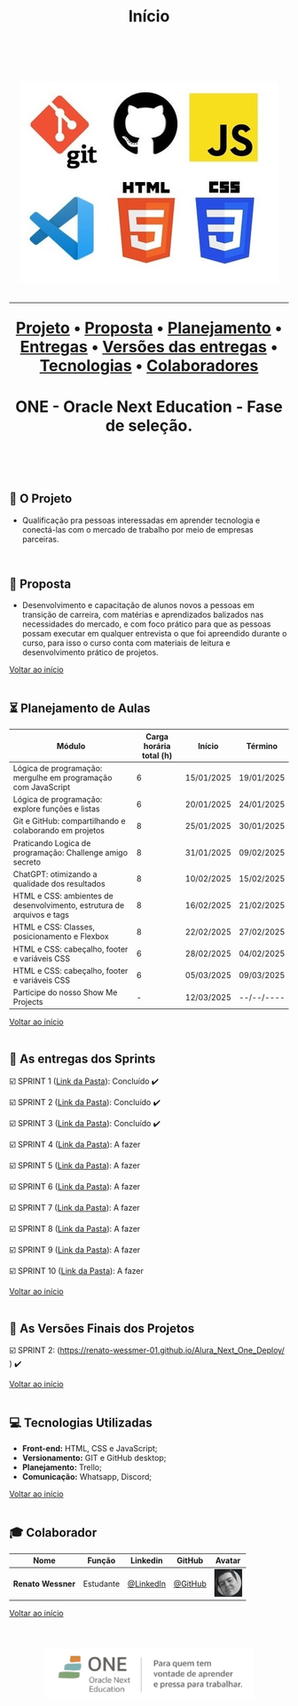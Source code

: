 <h1 align="center">
  Início
<h1 align="center">
<br>

<p align="center">
      <img src="/Imagens Geral/tech.jpg">
<p align="center">

<hr>

<p align="center">
  <a href ="#rocket-o-projeto">Projeto</a>  •
  <a href ="#dart-proposta">Proposta</a>  •
  <a href ="#hourglass_flowing_sand-planejamento-de-aulas">Planejamento</a>  •
  <a href ="#calendar-as-entregas-dos-sprints">Entregas</a>  •
  <a href ="#camera_flash-as-versões-finais-dos-projetos">Versões das entregas</a>  •
  <a href ="#computer-tecnologias-utilizadas">Tecnologias</a>  •
  <a href ="#mortar_board-colaborador">Colaboradores</a>
</p>

<h1 align="center">
  ONE - Oracle Next Education - Fase de seleção.
<h1 align="center">
<br>

## :rocket: O Projeto

* Qualificação pra pessoas interessadas em aprender  tecnologia e conectá-las com o mercado de trabalho por meio de empresas parceiras.
<br>

## :dart: Proposta

* Desenvolvimento e capacitação de alunos novos a pessoas em transição de carreira, com matérias e aprendizados balizados nas necessidades do mercado, e com foco prático para que as pessoas possam executar em qualquer entrevista o que foi apreendido durante o curso, para isso o curso conta com materiais de leitura e desenvolvimento prático de projetos.

<a href ="#pushpin-início">Voltar ao início</a>  
<br>

## :hourglass_flowing_sand: Planejamento de Aulas
      
|Módulo|Carga horária total (h)|Início| Término|
| -------- |-------- |-------- |-------- |
|Lógica de programação: mergulhe em programação com JavaScript|6|15/01/2025|19/01/2025|
|Lógica de programação: explore funções e listas|6|20/01/2025|24/01/2025|
|Git e GitHub: compartilhando e colaborando em projetos|8|25/01/2025|30/01/2025|
|Praticando Logica de programação: Challenge amigo secreto|8|31/01/2025|09/02/2025|
|ChatGPT: otimizando a qualidade dos resultados|8|10/02/2025|15/02/2025|
|HTML e CSS: ambientes de desenvolvimento, estrutura de arquivos e tags|8|16/02/2025|21/02/2025|
|HTML e CSS: Classes, posicionamento e Flexbox|8|22/02/2025|27/02/2025|
|HTML e CSS: cabeçalho, footer e variáveis CSS|6|28/02/2025|04/02/2025|
|HTML e CSS: cabeçalho, footer e variáveis CSS|6|05/03/2025|09/03/2025|
|Participe do nosso Show Me Projects|-|12/03/2025|--/--/----|

<a href ="#pushpin-início">Voltar ao início</a>  
<br>

## :calendar: As entregas dos Sprints

☑️ SPRINT 1 ([Link da Pasta](https://github.com/renato-wessmer/Alura_Next_One/tree/main/Curso_de_Logica_de_programacao_mergulhe_em_programacao_com_JavaScript)): Concluído :heavy_check_mark:

☑️ SPRINT 2 ([Link da Pasta](https://github.com/renato-wessmer/Alura_Next_One/tree/main/Curso_de_logica_de_programacao_explore_funcoes_e_listas)): Concluído :heavy_check_mark:

☑️ SPRINT 3 ([Link da Pasta](https://github.com/renato-wessmer/Alura_Next_One/tree/main/Curso_de_Git_e_GitHub_compartilhando_e_colaborando_em_projetos/git-github-projeto_inicial)): Concluído :heavy_check_mark: 

☑️ SPRINT 4 ([Link da Pasta]()): A fazer 

☑️ SPRINT 5 ([Link da Pasta]()): A fazer 

☑️ SPRINT 6 ([Link da Pasta]()): A fazer 

☑️ SPRINT 7 ([Link da Pasta]()): A fazer 

☑️ SPRINT 8 ([Link da Pasta]()): A fazer 

☑️ SPRINT 9 ([Link da Pasta]()): A fazer 

☑️ SPRINT 10 ([Link da Pasta]()): A fazer 

<a href ="#pushpin-início">Voltar ao início</a>  
<br> 

## :camera_flash: As Versões Finais dos Projetos

☑️ SPRINT 2: ([https://renato-wessmer-01.github.io/Alura_Next_One_Deploy/
](https://renato-wessmer-01.github.io/Alura_Next_One_Deploy/)) :heavy_check_mark:

<a href ="#pushpin-início">Voltar ao início</a>  
<br> 

## :computer: Tecnologias Utilizadas

* **Front-end:** HTML, CSS e JavaScript;   
* **Versionamento:** GIT e GitHub desktop;           
* **Planejamento:** Trello;
* **Comunicação:** Whatsapp, Discord;

<a href ="#pushpin-início">Voltar ao início</a>  
<br>     
      
## :mortar_board: Colaborador

|Nome|Função|Linkedin|GitHub|Avatar|
| -------- |-------- |-------- |-------- |-------- |
|**Renato Wessner**|Estudante| [@LinkedIn](https://www.linkedin.com/in/renato-wessmer-dev-gpti/)|[@GitHub](https://github.com/renato-wessmer)|<img src = "/Imagens Geral/renato.png" width="50" height="50"/>|

<a href ="#pushpin-início">Voltar ao início</a>  
<br>

<h1 align="center"> <img src = "Imagens Geral/Alura-Oracle.png" height="90" /></h1>    